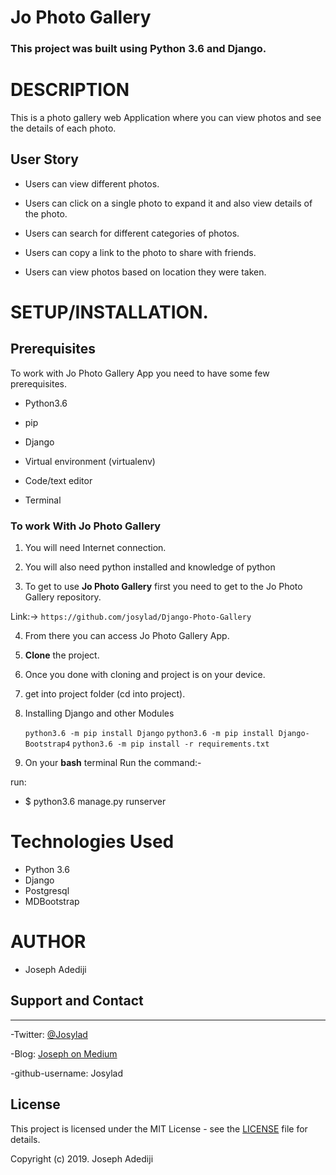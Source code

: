 # Jo Photo Gallery

### **This project was built using Python 3.6  and Django.** 


# DESCRIPTION

This is a photo gallery web Application where you can view photos and see the details of each photo. 

## User Story

- Users can view different photos. 

- Users can click on a single photo to expand it and also view details of the photo.

- Users can search for different categories of photos.

-  Users can copy a link to the photo to share with friends. 

-  Users can view photos based on location they were taken. 


# **SETUP/INSTALLATION.**
## Prerequisites

To work with Jo Photo Gallery App you need to have some few prerequisites.

- Python3.6

- pip

- Django 

- Virtual environment (virtualenv)

- Code/text editor

- Terminal


### **To work With Jo Photo Gallery**

1. You will need Internet connection.

2. You will also need python installed and knowledge of python

3. To get to use **Jo Photo Gallery** first you need to get to the Jo Photo Gallery repository. 

Link:-> ```https://github.com/josylad/Django-Photo-Gallery```

4. From there you can access Jo Photo Gallery App.

5. **Clone** the project.

6. Once you done with cloning and project is on your device.

7. get into project folder (cd into project).

8. Installing Django and other Modules

    `python3.6 -m pip install Django`
    `python3.6 -m pip install Django-Bootstrap4`
    `python3.6 -m pip install -r requirements.txt`

9. On your **bash** terminal Run the command:- 

run: 
* $ python3.6 manage.py runserver

# Technologies Used

* Python 3.6
* Django
* Postgresql
* MDBootstrap


# AUTHOR

* Joseph Adediji 

## Support and Contact
---

-Twitter: [@Josylad](https://twitter.com/josylad/)

-Blog: [Joseph on Medium](https://medium.com/@josylad/)

-github-username: Josylad

## License
This project is licensed under the MIT License - see the [LICENSE](LICENSE) file for details.

Copyright (c) 2019. Joseph Adediji